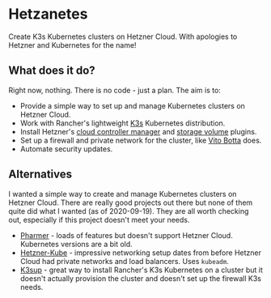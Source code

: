 # Hetzanetes

Create K3s Kubernetes clusters on Hetzner Cloud. With apologies to Hetzner and Kubernetes for the name! 

## What does it do?

Right now, nothing. There is no code - just a plan. The aim is to:

* Provide a simple way to set up and manage Kubernetes clusters on Hetzner Cloud.
* Work with Rancher's lightweight [K3s](https://github.com/rancher/k3s/) Kubernetes distribution. 
* Install Hetzner's [cloud controller manager](https://github.com/hetznercloud/hcloud-cloud-controller-manager) and [storage volume](https://github.com/hetznercloud/csi-driver) plugins.
* Set up a firewall and private network for the cluster, like [Vito Botta](https://github.com/vitobotta/hetzner-cloud-init) does.
* Automate security updates.

## Alternatives

I wanted a simple way to create and manage Kubernetes clusters on Hetzner Cloud. There are really good projects out there but none of them quite did what I wanted (as of 2020-09-19).
They are all worth checking out, especially if this project doesn't meet your needs.

* [Pharmer](https://github.com/pharmer/pharmer) - loads of features but doesn't support Hetzner Cloud. Kubernetes versions are a bit old.
* [Hetzner-Kube](https://github.com/xetys/hetzner-kube) - impressive networking setup dates from before Hetzner Cloud had private networks and load balancers. Uses `kubeadm`.
* [K3sup](https://github.com/alexellis/k3sup) - great way to install Rancher's K3s Kubernetes on a cluster but it doesn't actually provision the cluster and doesn't set up the firewall K3s needs.

